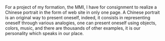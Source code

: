 For a project of my formation, the MMI, I have for consignment to realize a Chinese portrait in the form of web site in only one page. A Chinese portrait is an original way to present oneself, indeed, it consists in representing oneself through various analogies, one can present oneself using objects, colors, music, and there are thousands of other examples, it is our personality which speaks in our place.
